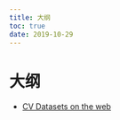 ```yaml
---
title: 大纲
toc: true
date: 2019-10-29
---
```

# 大纲


- [CV Datasets on the web](http://www.cvpapers.com/datasets.html)
